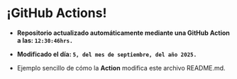 # ¡GitHub Actions!
* **Repositorio actualizado automáticamente mediante una GitHub Action a las: `12:30:46hrs.`**
* **Modificado el día: `5, del mes de septiembre, del año 2025.`**

* Ejemplo sencillo de cómo la **Action** modifica este archivo README.md.
